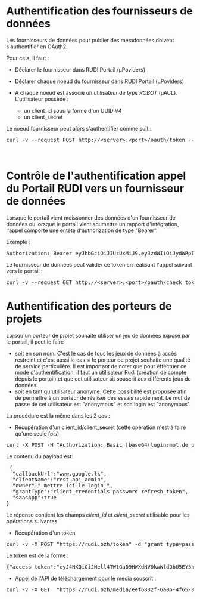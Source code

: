 # Authentification des fournisseurs de données 

Les fournisseurs de données pour publier des métadonnées doivent s'authentifier en OAuth2.

Pour cela, il faut :
* Déclarer le fournisseur dans RUDI Portail (µPoviders)
* Déclarer chaque noeud du fournisseur dans RUDI Portail (µPoviders)
* A chaque noeud est associé un utilisateur de type _ROBOT_  (µACL). L'utilisateur possède :

  * un client_id sous la forme d'un UUID V4
  * un client_secret 

Le noeud fournisseur peut alors s'authentifier comme suit :

<pre>
curl -v --request POST http://&lt;server>:&lt;port>/oauth/token --data "grant_type=password" --data "username=&lt;username>" --data "password=&lt;client_password>" --data "scope=&lt;liste des scopes séparés par des virgules>" --data "client_id=&lt;client_id>" -H "Authorization:Basic &lt;encodage en base 64 de la chaine &lt:client_id:client_password>"


</pre>


# Contrôle de l'authentification appel du Portail RUDI vers un fournisseur de données

Lorsque le portail vient moissonner des données d'un fournisseur de données ou lorsque le portail vient soumettre un rapport d'intégration, l'appel comporte une entête d'authorization de type "Bearer".

Exemple :
<pre>
Authorization: Bearer eyJhbGciOiJIUzUxMiJ9.eyJzdWIiOiJydWRpIiwiY29ubmVjdGVkVXNlciI6eyJsb2dpbiI6InJ1ZGkiLCJ0eXBlIjoiUEVSU09OIiwiZmlyc3RuYW1lIjoicnVkaSIsImxhc3RuYW1lIjoicnVkaSIsImVtYWlsIjpudWxsLCJvcmdhbml6YXRpb24iOiJydWRpIiwicm9sZXMiOlsiQURNSU5JU1RSQVRPUiJdfSwiZXhwIjoxNjE0NjE5Nzc2LCJpYXQiOjE2MTQ2MTYxNzZ9.Em7yclposciDOll-Dgv9O6jGDE-GsVEHp9dYKyfYNCyPTAambdGqtnl--Zw0DidCf0_JCghXlpznMIteUPdHnQ
</pre>

Le fournisseur de données peut valider ce token en réalisant l'appel suivant vers le portail :

<pre>
curl -v --request GET http://&lt;server>:&lt;port>/oauth/check_token?token=&ltvaleur du token>
</pre>

# Authentification des porteurs de projets

Lorsqu'un porteur de projet souhaite utiliser un jeu de données exposé par le portail, il peut le faire 
* soit en son nom. C'est le cas de tous les jeux de données à accès restreint et c'est aussi le cas si le porteur de projet souhaite une qualité de service particulière. Il est important de noter que pour effectuer ce mode d'authentification, il faut un utilisateur Rudi (création de compte depuis le portail) et que cet utilisateur ait souscrit aux différents jeux de données.
* soit en tant qu'utilisateur anonyme. Cette possibilité est proposée afin de permettre à un porteur de réaliser des essais rapidement. Le mot de passe de cet utilisateur est "anonymous" et son login est "anonymous".

La procédure est la même dans les 2 cas :
* Récupération d'un client_id/client_secret (cette opération n'est à faire qu'une seule fois)

<pre>
curl -X POST -H "Authorization: Basic [base64(login:mot de passe)]" -k -v -H "Content-Type: application/json" -d @payload.json https://rudi.bzh/client-registration/v0.17/register > clientkey.json
</pre>

Le contenu du payload est:
<pre>
 {
  "callbackUrl":"www.google.lk",
  "clientName":"rest_api_admin",
  "owner":"_mettre ici le login_",
  "grantType":"client_credentials password refresh_token",
  "saasApp":true
}
</pre>

Le réponse contient les champs _client_id_ et _client_secret_ utilisable pour les opérations suivantes

* Récupération d'un token 

<pre>
curl -v -X POST "https://rudi.bzh/token" -d "grant_type=password&username=[client_id]&password=[cient_secret]" -H "Authorization: Basic [base64(client_id:client_secret)]"
</pre>

Le token est de la forme :
<pre>
{"access_token":"eyJ4NXQiOiJNell4TW1Ga09HWXdNV0kwWldObU5EY3hOR1l3WW1NNFpUQTNNV0kyTkRBelpHUXpOR00wWkdSbE5qSmtPREZrWkRSaU9URmtNV0ZoTXpVMlpHVmxOZyIsImtpZCI6Ik16WXhNbUZrT0dZd01XSTBaV05tTkRjeE5HWXdZbU00WlRBM01XSTJOREF6WkdRek5HTTBaR1JsTmpKa09ERmtaRFJpT1RGa01XRmhNelUyWkdWbE5nX1JTMjU2IiwiYWxnIjoiUlMyNTYifQ.eyJzdWIiOiJhbm9ueW1vdXMiLCJhdXQiOiJBUFBMSUNBVElPTl9VU0VSIiwiYXVkIjoiSEQwZnVmak1YaDdUYUp1bDM0OEd2TF8zY25jYSIsIm5iZiI6MTYzNjU0MTA0OSwiYXpwIjoiSEQwZnVmak1YaDdUYUp1bDM0OEd2TF8zY25jYSIsImlzcyI6Imh0dHBzOlwvXC9sb2NhbGhvc3Q6OTQ0M1wvb2F1dGgyXC90b2tlbiIsImV4cCI6MTYzNjU0NDY0OSwiaWF0IjoxNjM2NTQxMDQ5LCJqdGkiOiI1YWEyYzRkYy1jMGZhLTQ2ODItYjJiNi1mODAwMmJmODExYjAifQ.p0lNY8SClAVqUCWdH6ImWCUTOp_qnqnGROP1fcpbKgxUK5KSBovqMbiRkKXtZeCs6BLOPgXxEBgy7FqtlROB1jkOs_n-sB6tjTzGvKrdCruJT4nJGVP5toUVqALsTP_rHWFsN6l_llFUymxxaLkGDSR9b_mxjyh5_8R39I7qhH4TM58icJdc9WcIaBVgxky8suJzmZ3QvZT49_toFbcRaawcPxDFwrXbLbxvdGAk1k2-cSj3Sm59a7pYZoCufQFcGPsag8UVswkKGT46qa3oVvf3G2cU9ceJLXefElwpw509pA80lMUwq4c58UpFQX28LRw-cK3DgDF7oX9EUnDn-w","refresh_token":"cd8e4abd-5a14-3bfc-9b93-c225a9535ec3","token_type":"Bearer","expires_in":3600}
</pre>

* Appel de l'API de téléchargement pour le media souscrit :

<pre>
curl -v -X GET  "https://rudi.bzh/media/eef6832f-6a06-4f65-8f95-a533ac8926a7/dwnl/1.0.0" -H "Authorization: Bearer [l'access token retourné par l'appel précédent]" 
</pre>


